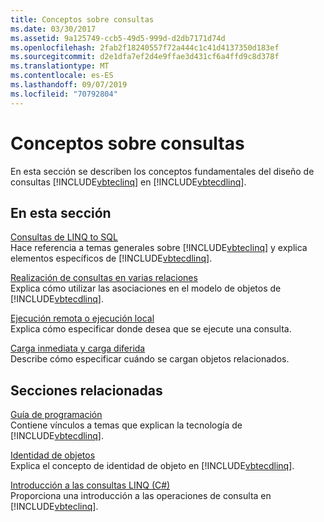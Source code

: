 ```yaml
---
title: Conceptos sobre consultas
ms.date: 03/30/2017
ms.assetid: 9a125749-ccb5-49d5-999d-d2db7171d74d
ms.openlocfilehash: 2fab2f18240557f72a444c1c41d4137350d183ef
ms.sourcegitcommit: d2e1dfa7ef2d4e9ffae3d431cf6a4ffd9c8d378f
ms.translationtype: MT
ms.contentlocale: es-ES
ms.lasthandoff: 09/07/2019
ms.locfileid: "70792804"
---
```

# <a name="query-concepts"></a>Conceptos sobre consultas
En esta sección se describen los conceptos fundamentales del diseño de consultas [!INCLUDE[vbteclinq](../../../../../../includes/vbteclinq-md.md)] en [!INCLUDE[vbtecdlinq](../../../../../../includes/vbtecdlinq-md.md)].  
  
## <a name="in-this-section"></a>En esta sección  
 [Consultas de LINQ to SQL](linq-to-sql-queries.md)  
 Hace referencia a temas generales sobre [!INCLUDE[vbteclinq](../../../../../../includes/vbteclinq-md.md)] y explica elementos específicos de [!INCLUDE[vbtecdlinq](../../../../../../includes/vbtecdlinq-md.md)].  
  
 [Realización de consultas en varias relaciones](querying-across-relationships.md)  
 Explica cómo utilizar las asociaciones en el modelo de objetos de [!INCLUDE[vbtecdlinq](../../../../../../includes/vbtecdlinq-md.md)].  
  
 [Ejecución remota o ejecución local](remote-vs-local-execution.md)  
 Explica cómo especificar donde desea que se ejecute una consulta.  
  
 [Carga inmediata y carga diferida](deferred-versus-immediate-loading.md)  
 Describe cómo especificar cuándo se cargan objetos relacionados.  
  
## <a name="related-sections"></a>Secciones relacionadas  
 [Guía de programación](programming-guide.md)  
 Contiene vínculos a temas que explican la tecnología de [!INCLUDE[vbtecdlinq](../../../../../../includes/vbtecdlinq-md.md)].  
  
 [Identidad de objetos](object-identity.md)  
 Explica el concepto de identidad de objeto en [!INCLUDE[vbtecdlinq](../../../../../../includes/vbtecdlinq-md.md)].  
  
 [Introducción a las consultas LINQ (C#)](../../../../../csharp/programming-guide/concepts/linq/introduction-to-linq-queries.md)  
 Proporciona una introducción a las operaciones de consulta en [!INCLUDE[vbteclinq](../../../../../../includes/vbteclinq-md.md)].
